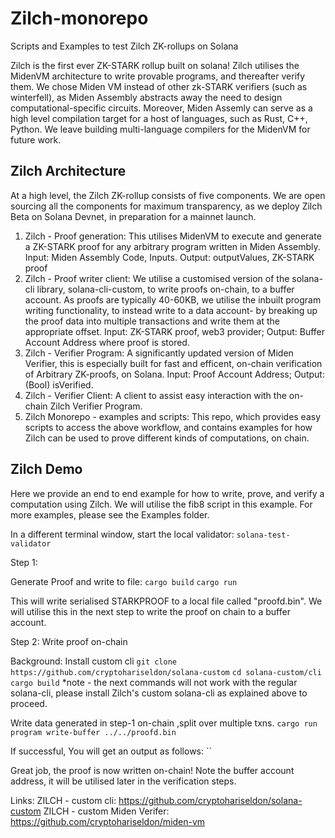 # Zilch-monorepo
Scripts and Examples to test Zilch ZK-rollups on Solana

Zilch is the first ever ZK-STARK rollup built on solana! Zilch utilises the MidenVM architecture to write provable programs, and thereafter verify them.
We chose Miden VM instead of other zk-STARK verifiers (such as winterfell), as Miden Assembly abstracts away the need to design computational-specific circuits. Moreover, Miden Assemly can serve as a high level compilation target for a host of languages, such as Rust, C++, Python. We leave building multi-language compilers for the MidenVM for future work.

## Zilch Architecture
At a high level, the Zilch ZK-rollup consists of five components. We are open sourcing all the components for maximum transparency, as we deploy Zilch Beta on Solana Devnet, in preparation for a mainnet launch.

1. Zilch - Proof generation: This utilises MidenVM to execute and generate a ZK-STARK proof for any arbitrary program written in Miden Assembly. Input: Miden Assembly Code, Inputs. Output: outputValues, ZK-STARK proof
2. Zilch - Proof writer client: We utilise a customised version of the solana-cli library, solana-cli-custom, to write proofs on-chain, to a buffer account. As proofs are typically 40-60KB, we utilise the inbuilt program writing functionality, to instead write to a data account- by breaking up the proof data into multiple transactions and write them at the appropriate offset.
Input: ZK-STARK proof, web3 provider; Output: Buffer Account Address where proof is stored.
3. Zilch - Verifier Program: A significantly updated version of Miden Verifier, this is especially built for fast and efficent, on-chain verification of Arbitrary ZK-proofs, on Solana. Input: Proof Account Address; Output: (Bool) isVerified.
4. Zilch - Verifier Client: A client to assist easy interaction with the on-chain Zilch Verifier Program.
5. Zilch Monorepo - examples and scripts: This repo, which provides easy scripts to access the above workflow, and contains examples for how Zilch can be used to prove different kinds of computations, on chain.

## Zilch Demo

Here we provide an end to end example for how to write, prove, and verify a computation using Zilch. We will utilise the fib8 script in this example. For more examples, please see the Examples folder.
<Coming Soon>

In a different terminal window, start the local validator:
`solana-test-validator`

Step 1:

Generate Proof and write to file:
`cargo build`
`cargo run`

This will write serialised STARKPROOF to a local file called "proofd.bin". We will utilise this in the next step to write the proof on chain to a buffer account.

Step 2:
Write proof on-chain

Background:
Install custom cli
`git clone https://github.com/cryptohariseldon/solana-custom`
`cd solana-custom/cli`
`cargo build`
*note - the next commands will not work with the regular solana-cli, please install Zilch's custom solana-cli as explained above to proceed.

Write data generated in step-1 on-chain ,split over multiple txns.
`cargo run program write-buffer ../../proofd.bin`

If successful, You will get an output as follows:
``

Great job, the proof is now written on-chain! Note the buffer account address, it will be utilised later in the verification steps.

Links:
ZILCH - custom cli: https://github.com/cryptohariseldon/solana-custom
ZILCH - custom Miden Verifer: https://github.com/cryptohariseldon/miden-vm
